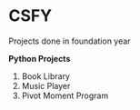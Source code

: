 # CSFY
Projects done in foundation year 

**Python Projects**
1. Book Library
2. Music Player
3. Pivot Moment Program
